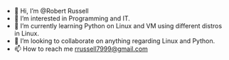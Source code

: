 - 👋 Hi, I’m @Robert Russell
- 👀 I’m interested in Programming and IT.
- 🌱 I’m currently learning Python on Linux and VM using different distros in Linux.
- 💞️ I’m looking to collaborate on anything regarding Linux and Python.
- 📫 How to reach me rrussell7999@gmail.com

<!---
tegsiaau/tegsiaau is a ✨ special ✨ repository because its `README.md` (this file) appears on your GitHub profile.
You can click the Preview link to take a look at your changes.
--->
